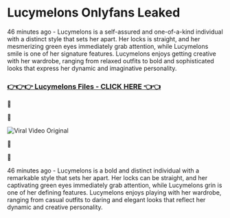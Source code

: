 # Lucymelons Onlyfans Leaked

<p>46 minutes ago - Lucymelons is a self-assured and one-of-a-kind individual with a distinct style that sets her apart. Her locks is straight, and her mesmerizing green eyes immediately grab attention, while Lucymelons smile is one of her signature features. Lucymelons enjoys getting creative with her wardrobe, ranging from relaxed outfits to bold and sophisticated looks that express her dynamic and imaginative personality.</p><p>
<h3><a href="https://fansleaks.com-getfree.pro/lucymelons" rel="nofollow">👉👉👉 Lucymelons Files - CLICK HERE 👈👈</a></h3>
<p>🔻</p>
<p>🔻</p> <p>
<a href="https://fansleaks.com-getfree.pro/lucymelons" rel="nofollow"><img src="https://i.imgur.com/0ZbtXZ5.gif" alt="Viral Video Original" style="max-width: 100%; display: inline-block;" data-target="animated-image.originalImage"></a>
<p>🔻</p>
<p>🔻</p> <p>46 minutes ago - Lucymelons is a bold and distinct individual with a remarkable style that sets her apart. Her locks can be straight, and her captivating green eyes immediately grab attention, while Lucymelons grin is one of her defining features. Lucymelons enjoys playing with her wardrobe, ranging from casual outfits to daring and elegant looks that reflect her dynamic and creative personality.</p>